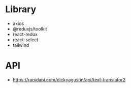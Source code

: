 # Library

- axios
- @reduxjs/toolkit
- react-redux
- react-select
- tailwind

# API

- https://rapidapi.com/dickyagustin/api/text-translator2
